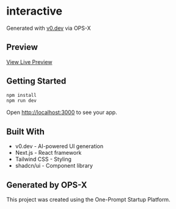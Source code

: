 # interactive

Generated with [v0.dev](https://v0.dev) via OPS-X

## Preview

[View Live Preview](https://demo-kzmkgoodvp4dutioiseb.vusercontent.net)

## Getting Started

```bash
npm install
npm run dev
```

Open [http://localhost:3000](http://localhost:3000) to see your app.

## Built With

- v0.dev - AI-powered UI generation
- Next.js - React framework
- Tailwind CSS - Styling
- shadcn/ui - Component library

## Generated by OPS-X

This project was created using the One-Prompt Startup Platform.
